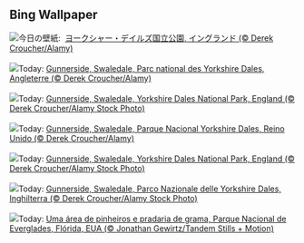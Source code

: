 ## Bing Wallpaper
![](https://www.bing.com/th?id=OHR.YorkshireDalesNP_JA-JP2753526222_UHD.jpg&w=1000)今日の壁紙: &nbsp;[ヨークシャー・デイルズ国立公園, イングランド (© Derek Croucher/Alamy)](https://www.bing.com/th?id=OHR.YorkshireDalesNP_JA-JP2753526222_UHD.jpg)
<br><br/>
![](https://www.bing.com/th?id=OHR.YorkshireDalesNP_FR-FR1030266814_UHD.jpg&w=1000)Today: [Gunnerside, Swaledale, Parc national des Yorkshire Dales, Angleterre (© Derek Croucher/Alamy)](https://www.bing.com/th?id=OHR.YorkshireDalesNP_FR-FR1030266814_UHD.jpg)
<br><br/>
![](https://www.bing.com/th?id=OHR.YorkshireDalesNP_DE-DE2262987650_UHD.jpg&w=1000)Today: [Gunnerside, Swaledale, Yorkshire Dales National Park, England (© Derek Croucher/Alamy Stock Photo)](https://www.bing.com/th?id=OHR.YorkshireDalesNP_DE-DE2262987650_UHD.jpg)
<br><br/>
![](https://www.bing.com/th?id=OHR.YorkshireDalesNP_ES-ES3243650071_UHD.jpg&w=1000)Today: [Gunnerside, Swaledale, Parque Nacional Yorkshire Dales, Reino Unido (© Derek Croucher/Alamy)](https://www.bing.com/th?id=OHR.YorkshireDalesNP_ES-ES3243650071_UHD.jpg)
<br><br/>
![](https://www.bing.com/th?id=OHR.YorkshireDalesNP_EN-GB1861917445_UHD.jpg&w=1000)Today: [Gunnerside, Swaledale, Yorkshire Dales National Park, England (© Derek Croucher/Alamy Stock Photo)](https://www.bing.com/th?id=OHR.YorkshireDalesNP_EN-GB1861917445_UHD.jpg)
<br><br/>
![](https://www.bing.com/th?id=OHR.YorkshireDalesNP_IT-IT9821537287_UHD.jpg&w=1000)Today: [Gunnerside, Swaledale, Parco Nazionale delle Yorkshire Dales, Inghilterra (© Derek Croucher/Alamy Stock Photo)](https://www.bing.com/th?id=OHR.YorkshireDalesNP_IT-IT9821537287_UHD.jpg)
<br><br/>
![](https://www.bing.com/th?id=OHR.Everglades90th_PT-BR0782569600_UHD.jpg&w=1000)Today: [Uma área de pinheiros e pradaria de grama, Parque Nacional de Everglades, Flórida, EUA (© Jonathan Gewirtz/Tandem Stills + Motion)](https://www.bing.com/th?id=OHR.Everglades90th_PT-BR0782569600_UHD.jpg)
<br><br/>
